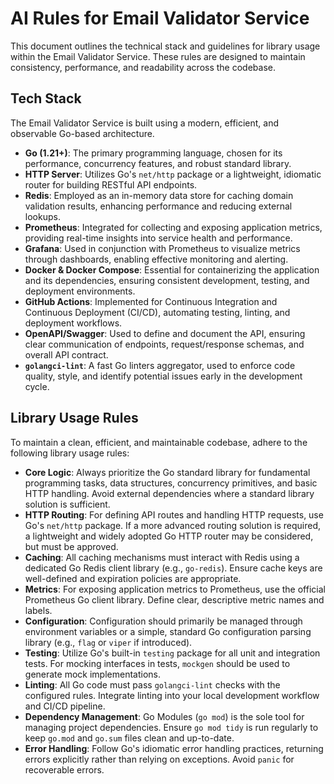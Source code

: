 # AI Rules for Email Validator Service

This document outlines the technical stack and guidelines for library usage within the Email Validator Service. These rules are designed to maintain consistency, performance, and readability across the codebase.

## Tech Stack

The Email Validator Service is built using a modern, efficient, and observable Go-based architecture.

*   **Go (1.21+)**: The primary programming language, chosen for its performance, concurrency features, and robust standard library.
*   **HTTP Server**: Utilizes Go's `net/http` package or a lightweight, idiomatic router for building RESTful API endpoints.
*   **Redis**: Employed as an in-memory data store for caching domain validation results, enhancing performance and reducing external lookups.
*   **Prometheus**: Integrated for collecting and exposing application metrics, providing real-time insights into service health and performance.
*   **Grafana**: Used in conjunction with Prometheus to visualize metrics through dashboards, enabling effective monitoring and alerting.
*   **Docker & Docker Compose**: Essential for containerizing the application and its dependencies, ensuring consistent development, testing, and deployment environments.
*   **GitHub Actions**: Implemented for Continuous Integration and Continuous Deployment (CI/CD), automating testing, linting, and deployment workflows.
*   **OpenAPI/Swagger**: Used to define and document the API, ensuring clear communication of endpoints, request/response schemas, and overall API contract.
*   **`golangci-lint`**: A fast Go linters aggregator, used to enforce code quality, style, and identify potential issues early in the development cycle.

## Library Usage Rules

To maintain a clean, efficient, and maintainable codebase, adhere to the following library usage rules:

*   **Core Logic**: Always prioritize the Go standard library for fundamental programming tasks, data structures, concurrency primitives, and basic HTTP handling. Avoid external dependencies where a standard library solution is sufficient.
*   **HTTP Routing**: For defining API routes and handling HTTP requests, use Go's `net/http` package. If a more advanced routing solution is required, a lightweight and widely adopted Go HTTP router may be considered, but must be approved.
*   **Caching**: All caching mechanisms must interact with Redis using a dedicated Go Redis client library (e.g., `go-redis`). Ensure cache keys are well-defined and expiration policies are appropriate.
*   **Metrics**: For exposing application metrics to Prometheus, use the official Prometheus Go client library. Define clear, descriptive metric names and labels.
*   **Configuration**: Configuration should primarily be managed through environment variables or a simple, standard Go configuration parsing library (e.g., `flag` or `viper` if introduced).
*   **Testing**: Utilize Go's built-in `testing` package for all unit and integration tests. For mocking interfaces in tests, `mockgen` should be used to generate mock implementations.
*   **Linting**: All Go code must pass `golangci-lint` checks with the configured rules. Integrate linting into your local development workflow and CI/CD pipeline.
*   **Dependency Management**: Go Modules (`go mod`) is the sole tool for managing project dependencies. Ensure `go mod tidy` is run regularly to keep `go.mod` and `go.sum` files clean and up-to-date.
*   **Error Handling**: Follow Go's idiomatic error handling practices, returning errors explicitly rather than relying on exceptions. Avoid `panic` for recoverable errors.